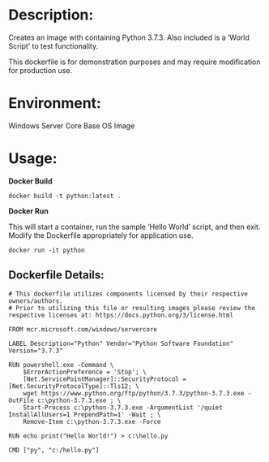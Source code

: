 # Description:

Creates an image with containing Python 3.7.3. Also included is a ‘World Script’ to test functionality.

This dockerfile is for demonstration purposes and may require modification for production use.

# Environment:

Windows Server Core Base OS Image

# Usage:

**Docker Build**

```
docker build -t python:latest .
```

**Docker Run**

This will start a container, run the sample ‘Hello World’ script, and then exit.  Modify the Dockerfile appropriately for application use.

```
docker run -it python
```

## Dockerfile Details:
```
# This dockerfile utilizes components licensed by their respective owners/authors.
# Prior to utilizing this file or resulting images please review the respective licenses at: https://docs.python.org/3/license.html

FROM mcr.microsoft.com/windows/servercore

LABEL Description="Python" Vendor="Python Software Foundation" Version="3.7.3"

RUN powershell.exe -Command \
    $ErrorActionPreference = 'Stop'; \
    [Net.ServicePointManager]::SecurityProtocol = [Net.SecurityProtocolType]::Tls12; \
    wget https://www.python.org/ftp/python/3.7.3/python-3.7.3.exe -OutFile c:\python-3.7.3.exe ; \
    Start-Process c:\python-3.7.3.exe -ArgumentList '/quiet InstallAllUsers=1 PrependPath=1' -Wait ; \
    Remove-Item c:\python-3.7.3.exe -Force

RUN echo print("Hello World!") > c:\hello.py

CMD ["py", "c:/hello.py"]
```
